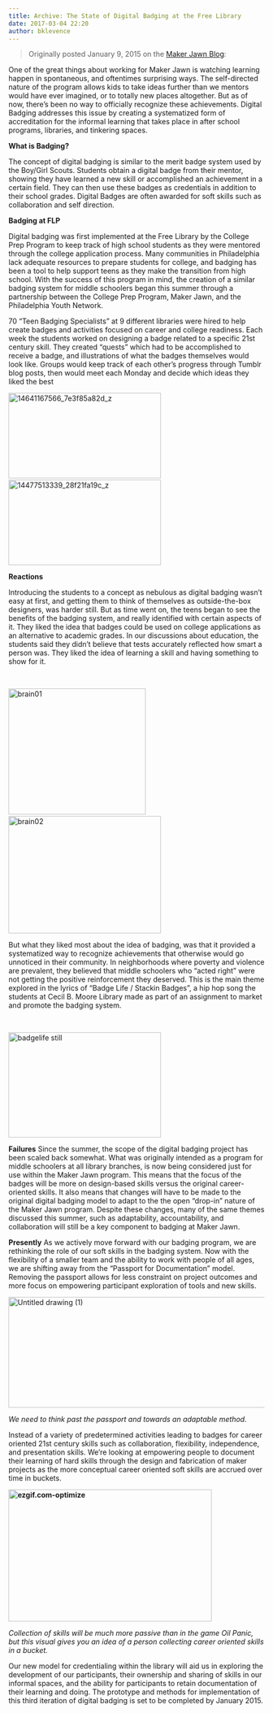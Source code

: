 ```yaml
---
title: Archive: The State of Digital Badging at the Free Library
date: 2017-03-04 22:20
author: bklevence
---
```

<blockquote>Originally posted January 9, 2015 on the <a href="http://makerjawn.org/blog/2015/01/09/the-state-of-digital-badging-at-the-free-library/">Maker Jawn Blog</a>:</blockquote>
One of the great things about working for Maker Jawn is watching learning happen in spontaneous, and oftentimes surprising ways. The self-directed nature of the program allows kids to take ideas further than we mentors would have ever imagined, or to totally new places altogether. But as of now, there’s been no way to officially recognize these achievements. Digital Badging addresses this issue by creating a systematized form of accreditation for the informal learning that takes place in after school programs, libraries, and tinkering spaces.

<strong>What is Badging?</strong>

The concept of digital badging is similar to the merit badge system used by the Boy/Girl Scouts. Students obtain a digital badge from their mentor, showing they have learned a new skill or accomplished an achievement in a certain field. They can then use these badges as credentials in addition to their school grades. Digital Badges are often awarded for soft skills such as collaboration and self direction.

<strong>Badging at FLP</strong>

Digital badging was first implemented at the Free Library by the College Prep Program to keep track of high school students as they were mentored through the college application process. Many communities in Philadelphia lack adequate resources to prepare students for college, and badging has been a tool to help support teens as they make the transition from high school. With the success of this program in mind, the creation of a similar badging system for middle schoolers began this summer through a partnership between the College Prep Program, Maker Jawn, and the Philadelphia Youth Network.

70 “Teen Badging Specialists” at 9 different libraries were hired to help create badges and activities focused on career and college­ readiness. Each week the students worked on designing a badge related to a specific 21st century skill. They created “quests” which had to be accomplished to receive a badge, and illustrations of what the badges themselves would look like. Groups would keep track of each other’s progress through Tumblr blog posts, then would meet each Monday and decide which ideas they liked the best

<a href="http://makerjawn.org/wp-content/uploads/2014/12/14641167566_7e3f85a82d_z.jpg"><img class="alignnone size-medium wp-image-2121" src="http://makerjawn.org/wp-content/uploads/2014/12/14641167566_7e3f85a82d_z-300x168.jpg" alt="14641167566_7e3f85a82d_z" width="300" height="168" /></a>                              <a href="http://makerjawn.org/wp-content/uploads/2014/12/14477513339_28f21fa19c_z.jpg"><img class="alignnone size-medium wp-image-2122" src="http://makerjawn.org/wp-content/uploads/2014/12/14477513339_28f21fa19c_z-300x168.jpg" alt="14477513339_28f21fa19c_z" width="300" height="168" /></a>

<strong>Reactions</strong>

Introducing the students to a concept as nebulous as digital badging wasn’t easy at first, and getting them to think of themselves as outside-the­-box designers, was harder still. But as time went on, the teens began to see the benefits of the badging system, and really identified with certain aspects of it. They liked the idea that badges could be used on college applications as an alternative to academic grades. In our discussions about education, the students said they didn’t believe that tests accurately reflected how smart a person was. They liked the idea of learning a skill and having something to show for it.

&nbsp;

<a href="http://makerjawn.org/wp-content/uploads/2014/12/brain01.jpg"><img class="alignnone size-full wp-image-2124" src="http://makerjawn.org/wp-content/uploads/2014/12/brain01.jpg" alt="brain01" width="270" height="248" /></a>                              <a href="http://makerjawn.org/wp-content/uploads/2014/12/brain02.jpg"><img class="alignnone size-medium wp-image-2123" src="http://makerjawn.org/wp-content/uploads/2014/12/brain02-300x231.jpg" alt="brain02" width="300" height="231" /></a>

But what they liked most about the idea of badging, was that it provided a systematized way to recognize achievements that otherwise would go unnoticed in their community. In neighborhoods where poverty and violence are prevalent, they believed that middle schoolers who “acted right” were not getting the positive reinforcement they deserved. This is the main theme explored in the lyrics of “Badge Life / Stackin Badges”, a hip hop song the students at Cecil B. Moore Library made as part of an assignment to market and promote the badging system.

&nbsp;

<a href="http://makerjawn.org/wp-content/uploads/2014/12/badgelife-still.jpg"><img class="alignnone size-medium wp-image-2125" src="http://makerjawn.org/wp-content/uploads/2014/12/badgelife-still-300x207.jpg" alt="badgelife still" width="300" height="207" /></a>

<strong>Failures</strong>
Since the summer, the scope of the digital badging project has been scaled back somewhat. What was originally intended as a program for middle schoolers at all library branches, is now being considered just for use within the Maker Jawn program. This means that the focus of the badges will be more on design-based skills versus the original career-oriented skills. It also means that changes will have to be made to the original digital badging model to adapt to the the open “drop-in” nature of the Maker Jawn program. Despite these changes, many of the same themes discussed this summer, such as adaptability, accountability, and collaboration will still be a key component to badging at Maker Jawn.

<strong>Presently</strong>
As we actively move forward with our badging program, we are rethinking the role of our soft skills in the badging system. Now with the flexibility of a smaller team and the ability to work with people of all ages, we are shifting away from the “Passport for Documentation” model. Removing the passport allows for less constraint on project outcomes and more focus on empowering participant exploration of tools and new skills.<strong>
</strong>

<a href="http://makerjawn.org/wp-content/uploads/2014/12/Untitled-drawing-1.png"><img class="alignnone wp-image-2156 " src="http://makerjawn.org/wp-content/uploads/2014/12/Untitled-drawing-1.png" alt="Untitled drawing (1)" width="589" height="218" /></a>

<i>We need to think past the passport and towards an adaptable method.</i>

Instead of a variety of predetermined activities leading to badges for career oriented 21st century skills such as collaboration, flexibility, independence, and presentation skills. We’re looking at empowering people to document their learning of hard skills through the design and fabrication of maker projects as the more conceptual career oriented soft skills are accrued over time in buckets.

<strong><a href="http://makerjawn.org/wp-content/uploads/2014/12/ezgif.com-optimize.gif"><img class="alignnone wp-image-2157 size-full" src="http://makerjawn.org/wp-content/uploads/2014/12/ezgif.com-optimize.gif" alt="ezgif.com-optimize" width="400" height="260" /></a></strong>

<i>Collection of skills will be much more passive than in the game Oil Panic, but this visual gives you an idea of a person collecting career oriented skills in a bucket.</i>

Our new model for credentialing within the library will aid us in exploring the development of our participants, their ownership and sharing of skills in our informal spaces, and the ability for participants to retain documentation of their learning and doing. The prototype and methods for implementation of this third iteration of digital badging is set to be completed by January 2015.
